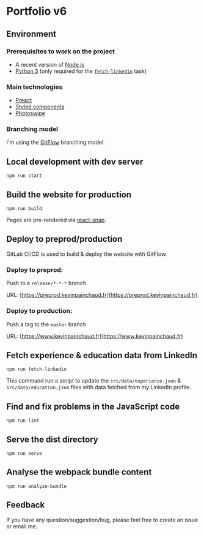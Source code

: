 # Portfolio v6

## Environment

### Prerequisites to work on the project

-   A recent version of [Node.js](https://nodejs.org/)
-   [Python 3](https://www.python.org) (only required for the [`fetch-linkedin`](#fetch-linkedin) task)

### Main technologies

-   [Preact](https://preactjs.com)
-   [Styled components](https://styled-components.com)
-   [Photoswipe](https://photoswipe.com)

### Branching model

I'm using the [GitFlow](https://nvie.com/posts/a-successful-git-branching-model/) branching model.

## Local development with dev server

`npm run start`

## Build the website for production

`npm run build`

Pages are pre-rendered via [react-snap](https://github.com/stereobooster/react-snap).

## Deploy to preprod/production

GitLab CI/CD is used to build & deploy the website with GitFlow.

### Deploy to preprod:

Push to a `release/*-*-*` branch

URL: [https://preprod.kevinpainchaud.fr](https://preprod.kevinpainchaud.fr)

### Deploy to production:

Push a tag to the `master` branch

URL: [https://www.kevinpainchaud.fr](https://www.kevinpainchaud.fr)

## <a name="fetch-linkedin"></a>Fetch experience & education data from LinkedIn

`npm run fetch-linkedin`

This command run a script to update the `src/data/experience.json` & `src/data/education.json` files with data fetched from my LinkedIn profile.

## Find and fix problems in the JavaScript code

`npm run lint`

## Serve the dist directory

`npm run serve`

## Analyse the webpack bundle content

`npm run analyze-bundle`

## Feedback

If you have any question/suggestion/bug, please feel free to create an issue or email me.
